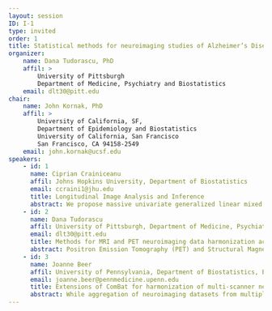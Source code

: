 ```yaml
---
layout: session
ID: I-1
type: invited
order: 1
title: Statistical methods for neuroimaging studies of Alzheimer’s Disease
organizer:
    name: Dana Tudorascu, PhD
    affil: > 
        University of Pittsburgh
        Department of Medicine, Psychiatry and Biostatistics
    email: dlt30@pitt.edu
chair:
    name: John Kornak, PhD
    affil: > 
        University of California, SF,
        Department of Epidemiology and Biostatistics
        University of California, San Francisco
        San Francisco, CA 94158-2549
    email: john.kornak@ucsf.edu
speakers:
    - id: 1
      name: Ciprian Crainiceanu
      affil: Johns Hopkins University, Department of Biostatistics
      email: ccraini1@jhu.edu
      title: Longitudinal Image Analysis and Inference
      abstract: We propose massive univariate generalized linear mixed effects models for studies that collect images at multiple visit. Joint inference for fixed effects is conducted using bootstrap of study participants while for random effects we use leave-one-in bootstrap. For conducting inference and sample size calculation we propose to use the upstrap, which samples with replacement either more or fewer samples than the original sample size.
    - id: 2
      name: Dana Tudorascu
      affil: University of Pittsburgh, Department of Medicine, Psychiatry and Biostatistics.
      email: dlt30@pitt.edu
      title: Methods for MRI and PET neuroimaging data harmonization across different scanners in Alzheimer Disease.
      abstract: Positron Emission Tomography (PET) and Structural Magnetic Resonance Imaging (MRI) are two imaging modalities that are frequently used in studies of Alzheimer’s Disease (AD).  [11C]Pittsburgh Compound B (PiB) PET standardized uptake value ratio (SUVR), play a crucial role in studying the progression of AD in the elderly, autosomal dominant AD mutation carriers and Down Syndrome populations. Harmonization of these multimodal imaging studies collected at multiple sites presents a challenging problem. The focus of this work was to investigate an intensity normalization method, Removal of Artificial Voxel Effect by Linear regression (RAVEL) (Fortin et al., 2016), followed by a data harmonization technique, ComBat (Fortin et al., 2018). Effects on cortical thickness, MR-based quantification of [11C]PiB SUVR and a neuraradiological study of accuracy of AD related ROI segmentations, were evaluated. We found that RAVEL/ ComBat combination was most effective at MRI harmonization. Large differences observed in effect sizes suggest that combining data from different sites/scanners should be properly addressed.
    - id: 3
      name: Joanne Beer
      affil: University of Pennsylvania, Department of Biostatistics, Epidemiology and Informatics. 
      email: joanne.beer@pennmedicine.upenn.edu
      title: Extensions of ComBat for harmonization of multi-scanner neuroimaging data in an Alzheimer’s Disease Neuroimaging Initiative dataset
      abstract: While aggregation of neuroimaging datasets from multiple sites and scanners presents opportunities for larger sample sizes and increased statistical power, it also presents challenges due to systematic scanner effects. In this talk we present several recent extensions of ComBat (Combatting Batch Effects when Combining Batches), a harmonization method originally developed for genomics and later adapted to cross-sectional neuroimaging data. Specifically, we discuss ComBat extended to linear mixed effects models (longitudinal ComBat), generalized additive (mixed) models (ComBatGA(M)M), and harmonization of covariance (CovBat). Using structural MRI data from 663 participants in the Alzheimer’s Disease Neuroimaging Initiative (ADNI) study, we demonstrate the presence of scanner-related effects on the means, variances, and covariance of cortical thickness measures across brain atlas regions. We discuss situations where ComBat increases statistical power, helps control type I error rate, and yields better classification and prediction performance than unharmonized data.
---
```

